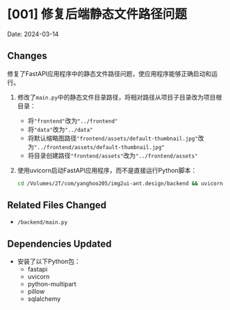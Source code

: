 # [001] 修复后端静态文件路径问题

Date: 2024-03-14

## Changes

修复了FastAPI应用程序中的静态文件路径问题，使应用程序能够正确启动和运行。

1. 修改了`main.py`中的静态文件目录路径，将相对路径从项目子目录改为项目根目录：
   - 将`"frontend"`改为`"../frontend"`
   - 将`"data"`改为`"../data"`
   - 将默认缩略图路径`"frontend/assets/default-thumbnail.jpg"`改为`"../frontend/assets/default-thumbnail.jpg"`
   - 将目录创建路径`"frontend/assets"`改为`"../frontend/assets"`

2. 使用uvicorn启动FastAPI应用程序，而不是直接运行Python脚本：
   ```bash
   cd /Volumes/2T/com/yanghoo205/img2ui-ant.design/backend && uvicorn main:app --host 0.0.0.0 --port 8000
   ```

## Related Files Changed

- `/backend/main.py`

## Dependencies Updated

- 安装了以下Python包：
  - fastapi
  - uvicorn
  - python-multipart
  - pillow
  - sqlalchemy 